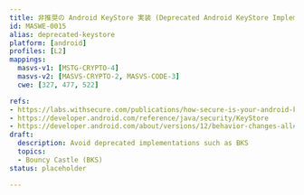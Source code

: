 ```yaml
---
title: 非推奨の Android KeyStore 実装 (Deprecated Android KeyStore Implementations)
id: MASWE-0015
alias: deprecated-keystore
platform: [android]
profiles: [L2]
mappings:
  masvs-v1: [MSTG-CRYPTO-4]
  masvs-v2: [MASVS-CRYPTO-2, MASVS-CODE-3]
  cwe: [327, 477, 522]

refs:
- https://labs.withsecure.com/publications/how-secure-is-your-android-keystore-authentication
- https://developer.android.com/reference/java/security/KeyStore
- https://developer.android.com/about/versions/12/behavior-changes-all#bouncy-castle
draft:
  description: Avoid deprecated implementations such as BKS
  topics:
  - Bouncy Castle (BKS)
status: placeholder

---
```



